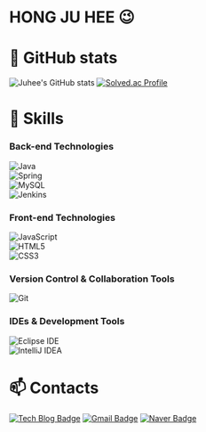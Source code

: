 # HONG JU HEE 😉


# 💪 GitHub stats  
![Juhee's GitHub stats](https://github-readme-stats.vercel.app/api?username=kittyjh19&show_icons=true&theme=radical)
[![Solved.ac Profile](http://mazassumnida.wtf/api/v2/generate_badge?boj=ktityjh)](https://solved.ac/ktityjh/)


# 🚀 Skills

### Back-end Technologies  
![Java](https://img.shields.io/badge/Java-007396.svg?style=for-the-badge&logo=Java&logoColor=white)  
![Spring](https://img.shields.io/badge/Spring-6DB33F.svg?style=for-the-badge&logo=spring&logoColor=white)  
![MySQL](https://img.shields.io/badge/MySQL-4479A1.svg?style=for-the-badge&logo=mysql&logoColor=white)  
![Jenkins](https://img.shields.io/badge/Jenkins-D24939.svg?style=for-the-badge&logo=jenkins&logoColor=white)  

### Front-end Technologies  
![JavaScript](https://img.shields.io/badge/JavaScript-F7DF1E.svg?style=for-the-badge&logo=javascript&logoColor=black)  
![HTML5](https://img.shields.io/badge/HTML5-E34F26.svg?style=for-the-badge&logo=html5&logoColor=white)  
![CSS3](https://img.shields.io/badge/CSS3-1572B6.svg?style=for-the-badge&logo=css3&logoColor=white)  

### Version Control & Collaboration Tools  
![Git](https://img.shields.io/badge/Git-F05032.svg?style=for-the-badge&logo=git&logoColor=white)  

### IDEs & Development Tools  
![Eclipse IDE](https://img.shields.io/badge/Eclipse-2C2255.svg?style=for-the-badge&logo=eclipseide&logoColor=white)  
![IntelliJ IDEA](https://img.shields.io/badge/IntelliJ_IDEA-000000.svg?style=for-the-badge&logo=intellij-idea&logoColor=white)  

# 📫 Contacts  
[![Tech Blog Badge](http://img.shields.io/badge/-Tech%20blog-black?style=flat-square&logo=github&link=https://blog.naver.com/kittyjh19)](https://blog.naver.com/kittyjh19)
[![Gmail Badge](https://img.shields.io/badge/Gmail-d14836?style=flat-square&logo=Gmail&logoColor=white&link=mailto:kittyjh1019@gmail.com)](mailto:kittyjh1019@gmail.com)
[![Naver Badge](https://img.shields.io/badge/Naver-03C75A?style=flat-square&logo=Naver&logoColor=white&link=mailto:kittyjh1019@naver.com)](mailto:kittyjh1019@naver.com)













